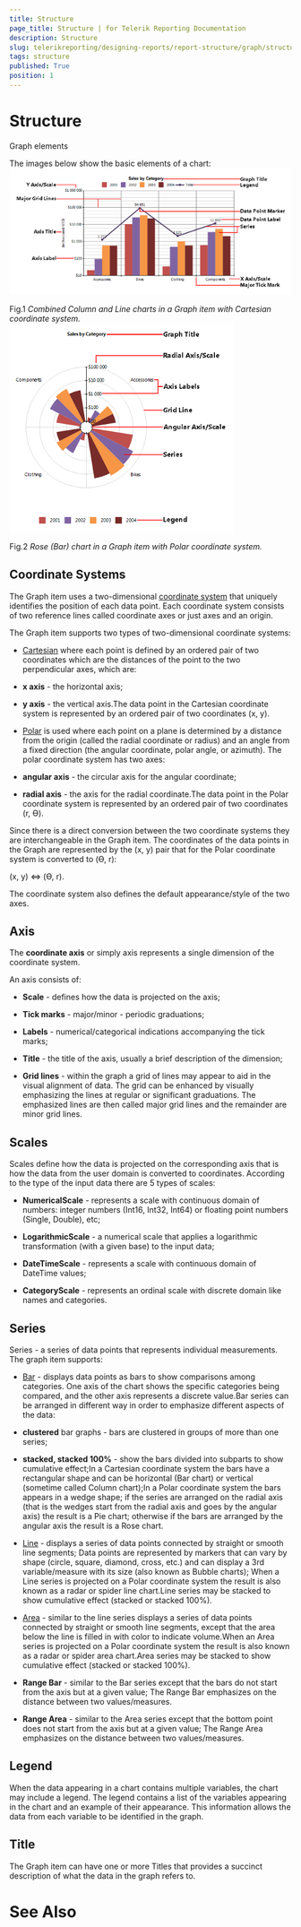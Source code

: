 ```yaml
---
title: Structure
page_title: Structure | for Telerik Reporting Documentation
description: Structure
slug: telerikreporting/designing-reports/report-structure/graph/structure
tags: structure
published: True
position: 1
---
```


# Structure

Graph elements

The images below show the basic elements of a chart:  
  ![Bar Line Chart Structure](images/DataItems/Graph/BarLineChartStructure.png)

Fig.1 *Combined Column and Line charts in a Graph item with Cartesian coordinate system.*  
  ![Rose Chart Structure](images/DataItems/Graph/RoseChartStructure.png)

Fig.2 *Rose (Bar) chart in a Graph item with Polar coordinate system.*

## Coordinate Systems

The Graph item uses a two-dimensional [coordinate system](http://en.wikipedia.org/wiki/Coordinate_system) that uniquely identifies 
	      		the position of each data point. Each coordinate system consists of two reference lines called coordinate axes or just axes and an origin.
	      	

The Graph item supports two types of two-dimensional coordinate systems:

* [Cartesian](http://en.wikipedia.org/wiki/Cartesian_coordinate_system)
		            	where each point is defined by an ordered pair of two coordinates which are the distances of the 
		            	point to the two perpendicular axes, which are:
		            

* __x axis__ - the horizontal axis;

* __y axis__ - the vertical axis.The data point in the Cartesian coordinate system is represented by an ordered pair of two coordinates (x, y).

* [Polar](http://en.wikipedia.org/wiki/Polar_coordinate_system) is used where each point on a 
		            	plane is determined by a distance from the origin (called the radial coordinate or radius) and an angle from a 
		            	fixed direction (the angular coordinate, polar angle, or azimuth). The polar coordinate system has two axes:
		            

* __angular axis__ - the circular axis for the angular coordinate;

* __radial axis__ - the axis for the radial coordinate.The data point in the Polar coordinate system is represented by an ordered pair of two coordinates (r, ϴ).

Since there is a direct conversion between the two coordinate systems they are interchangeable in the Graph item. 
	      		The coordinates of the data points in the Graph are represented by the (x, y) pair that for the Polar coordinate 
	      		system is converted to (ϴ, r):
	      	

(x, y) ⇔ (ϴ, r).

The coordinate system also defines the default appearance/style of the two axes.

## Axis

The __coordinate axis__ or simply axis represents a single dimension of the coordinate system.

An axis consists of:

* __Scale__ - defines how the data is projected on the axis;

* __Tick marks__ - major/minor - periodic graduations;

* __Labels__ - numerical/categorical indications accompanying the tick marks;

* __Title__ - the title of the axis, usually a brief description of the dimension;

* __Grid lines__ - within the graph a grid of lines may appear to aid in the visual alignment of data.
				  	The grid can be enhanced by visually emphasizing the lines at regular or significant graduations.  The emphasized lines are then 
				  	called major grid lines and the remainder are minor grid lines.
				  

## Scales

Scales define how the data is projected on the corresponding axis that is how the data from the user domain is converted to coordinates. 
	      	According to the type of the input data there are 5 types of scales:
		  

* __NumericalScale__ - represents a scale with continuous domain of numbers: integer numbers (Int16, Int32, Int64) or floating point numbers (Single, Double), etc;

* __LogarithmicScale__ - a numerical scale that applies a logarithmic transformation (with a given base) to the input data;

* __DateTimeScale__ - represents a scale with continuous domain of DateTime values;

* __CategoryScale__ - represents an ordinal scale with discrete domain like names and categories.

## Series

Series - a series of data points that represents individual measurements. The graph item supports:

* [Bar](http://en.wikipedia.org/wiki/Bar_chart) - displays data points as bars to show comparisons among categories. 
			  		One axis of the chart shows the specific categories being compared, and the other axis represents a discrete value.Bar series can be arranged in different way in order to emphasize different aspects of the data:

* __clustered__ bar graphs - bars are clustered in groups of more than one series;

* __stacked, stacked 100%__ - show the bars divided into subparts to show cumulative effect;In a Cartesian coordinate system the bars have a rectangular shape and can be horizontal (Bar chart) or vertical (sometime called Column chart);In a Polar coordinate system the bars appears in a wedge shape; if the series are arranged on the radial axis (that is the wedges start from the radial axis and goes by the angular axis) the result is a Pie chart; otherwise if the bars are arranged by the angular axis the result is a Rose chart.

* [Line](http://en.wikipedia.org/wiki/Line_chart) - displays a series of data points connected by straight or 
			  		smooth line segments; Data points are represented by markers that can vary by shape (circle, square, diamond, cross, etc.) and can display 
			  		a 3rd variable/measure with its size (also known as Bubble charts);
				When a Line series is projected on a Polar coordinate system the result is also known as a radar or spider line chart.Line series may be stacked to show cumulative effect (stacked or stacked 100%).

* [Area](http://en.wikipedia.org/wiki/Area_chart) - similar to the line series displays a series of data points 
			  	connected by straight or smooth line segments, except that the area below the line is filled in with color to indicate volume.When an Area series is projected on a Polar coordinate system the result is also known as a radar or spider area chart.Area series may be stacked to show cumulative effect (stacked or stacked 100%).

* __Range Bar__ - similar to the Bar series except that the bars do not start from the axis but at a given value; The Range Bar emphasizes on the distance between two values/measures.

* __Range Area__ - similar to the Area series except that the bottom point does not start from the axis but at a given value; The Range Area emphasizes on the distance between two values/measures.

## Legend

When the data appearing in a chart contains multiple variables, the chart may include a legend. The legend contains a list of the variables appearing in the chart and an example of their appearance. This information allows the data from each variable to be identified in the graph.

## Title

The Graph item can have one or more Titles that provides a succinct description of what the data in the graph refers to.

# See Also
